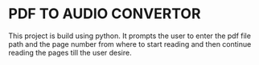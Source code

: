# PDF TO AUDIO CONVERTOR
This project is build using python. It prompts the user to enter the pdf file path and the page number from where to start reading and then continue reading the pages till the user desire.
